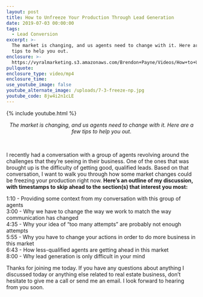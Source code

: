 ```yaml
---
layout: post
title: How to Unfreeze Your Production Through Lead Generation
date: 2019-07-03 00:00:00
tags:
  - Lead Conversion
excerpt: >-
  The market is changing, and us agents need to change with it. Here are a few
  tips to help you out.
enclosure: >-
  https://vyralmarketing.s3.amazonaws.com/Brendon+Payne/Videos/How+to+Unfreeze+Your+Production+Through+Lead+Generation.mp4
pullquote:
enclosure_type: video/mp4
enclosure_time:
use_youtube_image: false
youtube_alternate_image: /uploads/7-3-freeze-np.jpg
youtube_code: 8jw4i2n1cLE
---
```


{% include youtube.html %}

<center><em>The market is changing, and us agents need to change with it. Here are a few tips to help you out.</em></center>

&nbsp;

I recently had a conversation with a group of agents revolving around the challenges that they’re seeing in their business. One of the ones that was brought up is the difficulty of getting good, qualified leads. Based on that conversation, I want to walk you through how some market changes could be freezing your production right now. **Here’s an outline of my discussion, with timestamps to skip ahead to the section(s) that interest you most:**

1:10 - Providing some context from my conversation with this group of agents<br>3:00 - Why we have to change the way we work to match the way communication has changed<br>4:35 - Why your idea of “too many attempts” are probably not enough attempts<br>5:55 - Why you have to change your actions in order to do more business in this market<br>6:43 - How less-qualified agents are getting ahead in this market<br>8:00 - Why lead generation is only difficult in your mind

Thanks for joining me today. If you have any questions about anything I discussed today or anything else related to real estate business, don’t hesitate to give me a call or send me an email. I look forward to hearing from you soon.